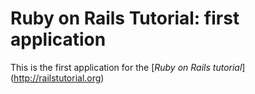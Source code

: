 # Ruby on Rails Tutorial: first application

This is the first application for the [*Ruby on Rails tutorial*] (http://railstutorial.org) 